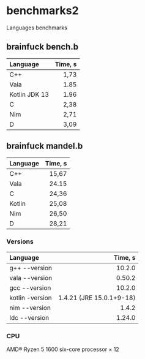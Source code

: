 # benchmarks2
Languages benchmarks

## brainfuck bench.b

|                 Language |                   Time, s |
| :----------------------- | ------------------------: |
|                      C++ |                      1,73 |
|                     Vala |                      1.85 |
|            Kotlin JDK 13 |                      1.96 |
|                        C |                      2,38 |
|                      Nim |                      2,71 |
|                        D |                      3,09 | 

## brainfuck mandel.b

|                 Language |                   Time, s |
| :----------------------- | ------------------------: |
|                      C++ |                     15,67 |
|                     Vala |                     24.15 |
|                        C |                     24,36 |
|                   Kotlin |                     25,08 |
|                      Nim |                     26,50 |
|                        D |                     28,21 | 

### Versions
|                 Language |                   Time, s |
| :----------------------- | ------------------------: |
|            g++ --version |                    10.2.0 |
|           vala --version |                    0.50.2 |
|            gcc --version |                    10.2.0 |
|          kotlin -version |  1.4.21 (JRE 15.0.1+9-18) |
|            nim --version |                     1.4.2 |
|            ldc --version |                    1.24.0 | 

### CPU
AMD® Ryzen 5 1600 six-core processor × 12